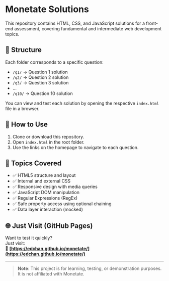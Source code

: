 # Monetate Solutions

This repository contains HTML, CSS, and JavaScript solutions for a front-end assessment, covering fundamental and intermediate web development topics.

## 📁 Structure

Each folder corresponds to a specific question:

- `/q1/` → Question 1 solution  
- `/q2/` → Question 2 solution  
- `/q3/` → Question 3 solution  
- ...  
- `/q10/` → Question 10 solution  

You can view and test each solution by opening the respective `index.html` file in a browser.


## 🚀 How to Use

1. Clone or download this repository.
2. Open `index.html` in the root folder.
3. Use the links on the homepage to navigate to each question.

## 🧠 Topics Covered

- ✅ HTML5 structure and layout
- ✅ Internal and external CSS
- ✅ Responsive design with media queries
- ✅ JavaScript DOM manipulation
- ✅ Regular Expressions (RegEx)
- ✅ Safe property access using optional chaining
- ✅ Data layer interaction (mocked)

## 🌐 Just Visit (GitHub Pages)

Want to test it quickly?  
Just visit:  
🔗 **[https://edchan.github.io/monetate/](https://edchan.github.io/monetate/)**

---

> **Note**: This project is for learning, testing, or demonstration purposes. It is not affiliated with Monetate.